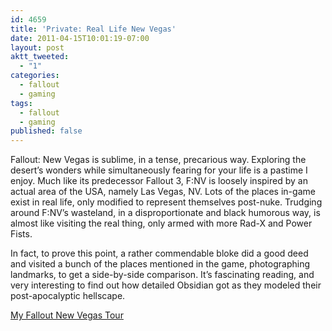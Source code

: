 ```yaml
---
id: 4659
title: 'Private: Real Life New Vegas'
date: 2011-04-15T10:01:19-07:00
layout: post
aktt_tweeted:
  - "1"
categories:
  - fallout
  - gaming
tags:
  - fallout
  - gaming
published: false
---
```

Fallout: New Vegas is sublime, in a tense, precarious way. Exploring the desert&#8217;s wonders while simultaneously fearing for your life is a pastime I enjoy. Much like its predecessor Fallout 3, F:NV is loosely inspired by an actual area of the USA, namely Las Vegas, NV. Lots of the places in-game exist in real life, only modified to represent themselves post-nuke. Trudging around F:NV&#8217;s wasteland, in a disproportionate and black humorous way, is almost like visiting the real thing, only armed with more Rad-X and Power Fists.

In fact, to prove this point, a rather commendable bloke did a good deed and visited a bunch of the places mentioned in the game, photographing landmarks, to get a side-by-side comparison. It&#8217;s fascinating reading, and very interesting to find out how detailed Obsidian got as they modeled their post-apocalyptic hellscape.

[My Fallout New Vegas Tour](http://www.falloutnewvegastour.com/2011/03/location-01-welcome-to-fabulous-new.html)
